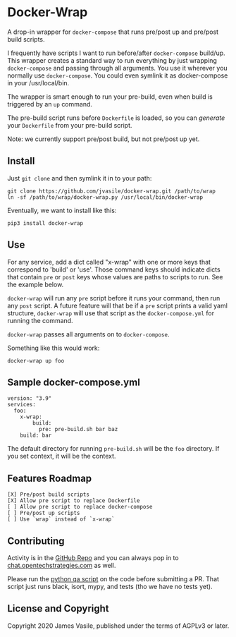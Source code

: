 # Docker-Wrap

A drop-in wrapper for `docker-compose` that runs pre/post up and pre/post build scripts.

I frequently have scripts I want to run before/after `docker-compose`
build/up.  This wrapper creates a standard way to run everything by
just wrapping `docker-compose` and passing through all arguments.  You
use it wherever you normally use `docker-compose`.  You could even
symlink it as docker-compose in your /usr/local/bin.

The wrapper is smart enough to run your pre-build, even when build is
triggered by an `up` command.

The pre-build script runs before `Dockerfile` is loaded, so you can
*generate* your `Dockerfile` from your pre-build script.

Note: we currently support pre/post build, but not pre/post up yet.

## Install

Just `git clone` and then symlink it in to your path:

    git clone https://github.com/jvasile/docker-wrap.git /path/to/wrap
    ln -sf /path/to/wrap/docker-wrap.py /usr/local/bin/docker-wrap

Eventually, we want to install like this:

    pip3 install docker-wrap

## Use

For any service, add a dict called "x-wrap" with one or more keys that
correspond to 'build' or 'use'.  Those command keys should indicate
dicts that contain `pre` or `post` keys whose values are paths to
scripts to run.  See the example below.

`docker-wrap` will run any `pre` script before it runs your command,
then run any `post` script.  A future feature will that be if a `pre`
script prints a valid yaml structure, `docker-wrap` will use that
script as the `docker-compose.yml` for running the command.

`docker-wrap` passes all arguments on to `docker-compose`.

Something like this would work:

    docker-wrap up foo

## Sample docker-compose.yml

    version: "3.9"
    services:
      foo:
        x-wrap:
            build:
              pre: pre-build.sh bar baz
        build: bar


The default directory for running `pre-build.sh` will be the `foo`
directory.  If you set context, it will be the context.

## Features Roadmap

    [X] Pre/post build scripts
    [X] Allow pre script to replace Dockerfile
    [ ] Allow pre script to replace docker-compose
    [ ] Pre/post up scripts
    [ ] Use `wrap` instead of `x-wrap`

## Contributing

Activity is in the [GitHub
Repo](https://github.com/jvasile/docker-wrap.git) and you can always
pop in to [chat.opentechstrategies.com](chat.opentechstrategies.com)
as well.

Please run the [python qa
script](https://code.librehq.com/james/quest-for-awesome) on the code
before submitting a PR.  That script just runs black, isort, mypy, and
tests (tho we have no tests yet).

## License and Copyright

Copyright 2020 James Vasile, published under the terms of AGPLv3 or
later.
